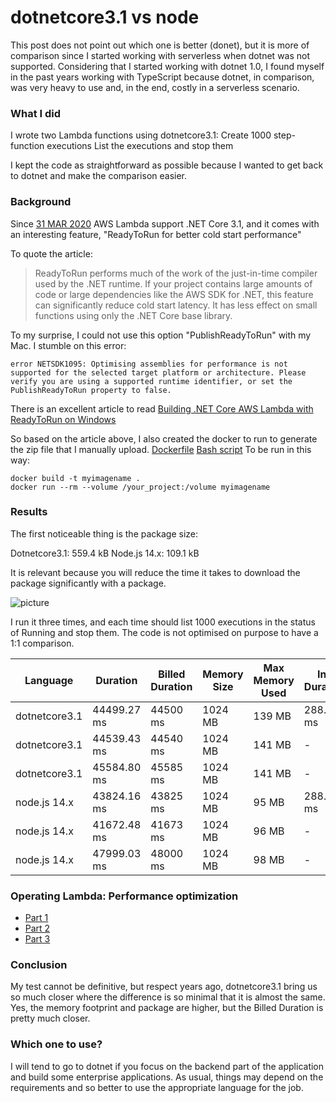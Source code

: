 # dotnetcore3.1 vs node

This post does not point out which one is better (donet), but it is more of comparison since I started working with serverless when dotnet was not supported. 
Considering that I started working with dotnet 1.0, I found myself in the past years working with TypeScript because dotnet, in comparison, was very heavy to use and, in the end, costly in a serverless scenario.

### What I did ###

I wrote two Lambda functions using dotnetcore3.1:
Create 1000 step-function executions
List the executions and stop them

I kept the code as straightforward as possible because I wanted to get back to dotnet and make the comparison easier. 

### Background ###

Since [31 MAR 2020](https://aws.amazon.com/blogs/compute/announcing-aws-lambda-supports-for-net-core-3-1/) AWS Lambda support .NET Core 3.1, and it comes with an interesting feature, "ReadyToRun for better cold start performance"
 
To quote the article:
>ReadyToRun performs much of the work of the just-in-time compiler used by the .NET runtime. If your project contains large amounts of code or large dependencies like the AWS SDK for .NET, this feature can significantly reduce cold start latency. It has less effect on small
functions using only the .NET Core base library.

To my surprise, I could not use this option "PublishReadyToRun" with my Mac. I stumble on this error:

```error NETSDK1095: Optimising assemblies for performance is not supported for the selected target platform or architecture. Please verify you are using a supported runtime identifier, or set the PublishReadyToRun property to false.```

There is an excellent article to read [Building .NET Core AWS Lambda with ReadyToRun on Windows](https://medium.com/@dubtsev/building-net-core-aws-lambda-with-readytorun-on-windows-8a37734e6eda)

So based on the article above, I also created the docker to run to generate the zip file that I manually upload.
[Dockerfile](https://github.com/ymwjbxxq/dotnetcore3.1-vs-nodejs-aws-stepfunction-test/blob/main/src/StopRunningStepFunctionExecution/Dockerfile)
[Bash script](https://github.com/ymwjbxxq/dotnetcore3.1-vs-nodejs-aws-stepfunction-test/blob/main/src/StopRunningStepFunctionExecution/build.sh)
To be run in this way:
```
docker build -t myimagename .
docker run --rm --volume /your_project:/volume myimagename
```
### Results ###

The first noticeable thing is the package size:

Dotnetcore3.1: 559.4 kB
Node.js 14.x:   109.1 kB

It is relevant because you will reduce the time it takes to download the package significantly with a package. 

![picture](https://github.com/ymwjbxxq/dotnetcore3.1-vs-nodejs-aws-stepfunction-test/blob/main/performance1.png)

I run it three times, and each time should list 1000 executions in the status of Running and stop them.
The code is not optimised on purpose to have a 1:1 comparison.

Language | Duration | Billed Duration | Memory Size | Max Memory Used  | Init Duration
------------ | ------------ |------------ |------------ |------------ |------------ 
dotnetcore3.1 | 44499.27 ms | 44500 ms | 1024 MB | 139 MB | 288.77 ms
dotnetcore3.1 | 44539.43 ms | 44540 ms | 1024 MB | 141 MB |  -
dotnetcore3.1 | 45584.80 ms | 45585 ms | 1024 MB | 141 MB | -
node.js 14.x | 43824.16 ms | 43825 ms | 1024 MB | 95 MB | 288.77 ms
node.js 14.x | 41672.48 ms | 41673 ms | 1024 MB | 96 MB |  -
node.js 14.x | 47999.03 ms | 48000 ms | 1024 MB | 98 MB | -

### Operating Lambda: Performance optimization ###

* [Part 1](https://aws.amazon.com/blogs/compute/operating-lambda-performance-optimization-part-1/)
* [Part 2](https://aws.amazon.com/blogs/compute/operating-lambda-performance-optimization-part-2/)
* [Part 3](https://aws.amazon.com/blogs/compute/operating-lambda-performance-optimization-part-3/)

### Conclusion ###

My test cannot be definitive, but respect years ago, dotnetcore3.1 bring us so much closer where the difference is so minimal that it is almost the same. 
Yes, the memory footprint and package are higher, but the Billed Duration is pretty much closer.

### Which one to use? ### 
I will tend to go to dotnet if you focus on the backend part of the application and build some enterprise applications. As usual, things may depend on the requirements and so better to use the appropriate language for the job.
